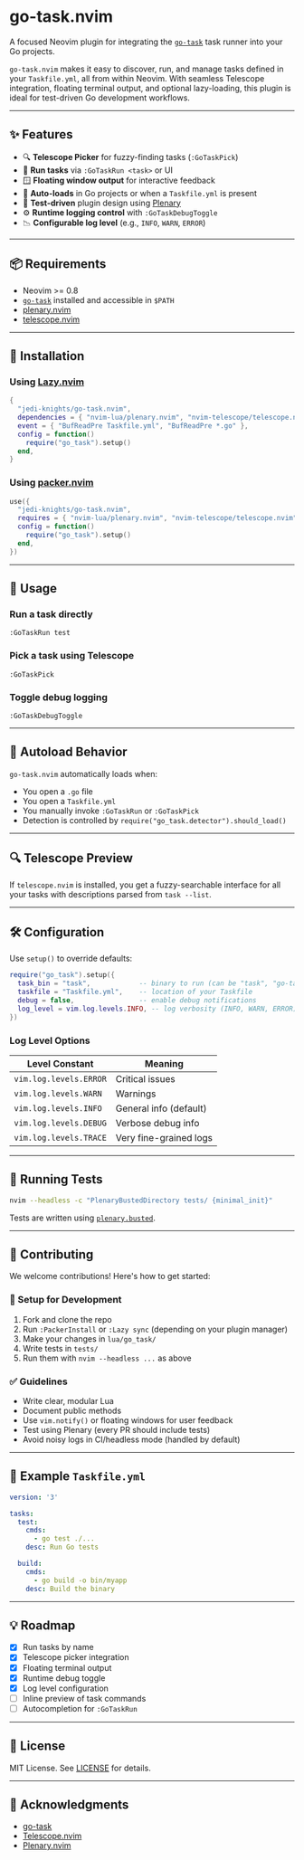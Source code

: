# go-task.nvim

A focused Neovim plugin for integrating the [`go-task`](https://taskfile.dev) task runner into your Go projects.

`go-task.nvim` makes it easy to discover, run, and manage tasks defined in your `Taskfile.yml`, all from within Neovim. With seamless Telescope integration, floating terminal output, and optional lazy-loading, this plugin is ideal for test-driven Go development workflows.

---

## ✨ Features

* 🔍 **Telescope Picker** for fuzzy-finding tasks (`:GoTaskPick`)
* 🚀 **Run tasks** via `:GoTaskRun <task>` or UI
* 🪟 **Floating window output** for interactive feedback
* 🧠 **Auto-loads** in Go projects or when a `Taskfile.yml` is present
* 🧪 **Test-driven** plugin design using [Plenary](https://github.com/nvim-lua/plenary.nvim)
* ⚙️ **Runtime logging control** with `:GoTaskDebugToggle`
* 📉 **Configurable log level** (e.g., `INFO`, `WARN`, `ERROR`)

---

## 📦 Requirements

* Neovim >= 0.8
* [`go-task`](https://taskfile.dev) installed and accessible in `$PATH`
* [plenary.nvim](https://github.com/nvim-lua/plenary.nvim)
* [telescope.nvim](https://github.com/nvim-telescope/telescope.nvim)

---

## 🔧 Installation

### Using [Lazy.nvim](https://github.com/folke/lazy.nvim)

```lua
{
  "jedi-knights/go-task.nvim",
  dependencies = { "nvim-lua/plenary.nvim", "nvim-telescope/telescope.nvim" },
  event = { "BufReadPre Taskfile.yml", "BufReadPre *.go" },
  config = function()
    require("go_task").setup()
  end,
}
```

### Using [packer.nvim](https://github.com/wbthomason/packer.nvim)

```lua
use({
  "jedi-knights/go-task.nvim",
  requires = { "nvim-lua/plenary.nvim", "nvim-telescope/telescope.nvim" },
  config = function()
    require("go_task").setup()
  end,
})
```

---

## 🚀 Usage

### Run a task directly

```vim
:GoTaskRun test
```

### Pick a task using Telescope

```vim
:GoTaskPick
```

### Toggle debug logging

```vim
:GoTaskDebugToggle
```

---

## 🎯 Autoload Behavior

`go-task.nvim` automatically loads when:

* You open a `.go` file
* You open a `Taskfile.yml`
* You manually invoke `:GoTaskRun` or `:GoTaskPick`
* Detection is controlled by `require("go_task.detector").should_load()`

---

## 🔍 Telescope Preview

If `telescope.nvim` is installed, you get a fuzzy-searchable interface for all your tasks with descriptions parsed from `task --list`.

---

## 🛠 Configuration

Use `setup()` to override defaults:

```lua
require("go_task").setup({
  task_bin = "task",            -- binary to run (can be "task", "go-task", etc.)
  taskfile = "Taskfile.yml",    -- location of your Taskfile
  debug = false,                -- enable debug notifications
  log_level = vim.log.levels.INFO, -- log verbosity (INFO, WARN, ERROR)
})
```

### Log Level Options

| Level Constant         | Meaning                |
| ---------------------- | ---------------------- |
| `vim.log.levels.ERROR` | Critical issues        |
| `vim.log.levels.WARN`  | Warnings               |
| `vim.log.levels.INFO`  | General info (default) |
| `vim.log.levels.DEBUG` | Verbose debug info     |
| `vim.log.levels.TRACE` | Very fine-grained logs |

---

## 🧪 Running Tests

```bash
nvim --headless -c "PlenaryBustedDirectory tests/ {minimal_init}"
```

Tests are written using [`plenary.busted`](https://github.com/nvim-lua/plenary.nvim).

---

## 🤝 Contributing

We welcome contributions! Here's how to get started:

### 🔧 Setup for Development

1. Fork and clone the repo
2. Run `:PackerInstall` or `:Lazy sync` (depending on your plugin manager)
3. Make your changes in `lua/go_task/`
4. Write tests in `tests/`
5. Run them with `nvim --headless ...` as above

### ✅ Guidelines

* Write clear, modular Lua
* Document public methods
* Use `vim.notify()` or floating windows for user feedback
* Test using Plenary (every PR should include tests)
* Avoid noisy logs in CI/headless mode (handled by default)

---

## 📘 Example `Taskfile.yml`

```yaml
version: '3'

tasks:
  test:
    cmds:
      - go test ./...
    desc: Run Go tests

  build:
    cmds:
      - go build -o bin/myapp
    desc: Build the binary
```

---

## 💡 Roadmap

* [x] Run tasks by name
* [x] Telescope picker integration
* [x] Floating terminal output
* [x] Runtime debug toggle
* [x] Log level configuration
* [ ] Inline preview of task commands
* [ ] Autocompletion for `:GoTaskRun`

---

## 📄 License

MIT License. See [LICENSE](./LICENSE) for details.

---

## 🙏 Acknowledgments

* [go-task](https://taskfile.dev)
* [Telescope.nvim](https://github.com/nvim-telescope/telescope.nvim)
* [Plenary.nvim](https://github.com/nvim-lua/plenary.nvim)
